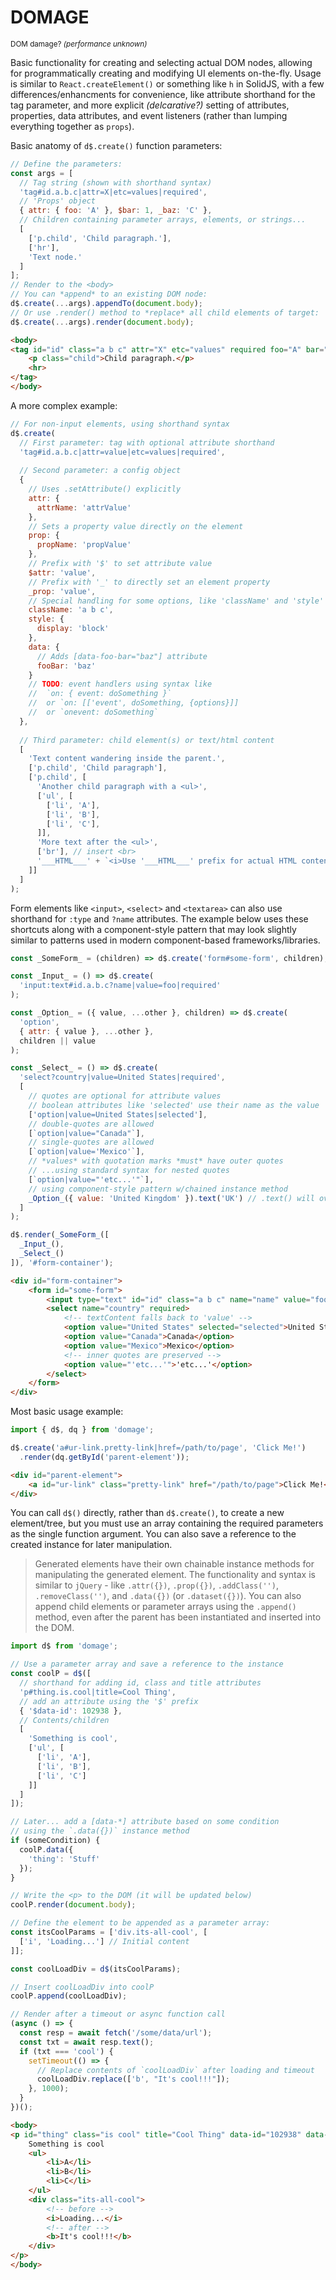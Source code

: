 # DOMAGE

<small>DOM damage? _(performance unknown)_</small>

Basic functionality for creating and selecting actual DOM nodes,
allowing for programmatically creating and modifying UI elements on-the-fly.
Usage is similar to `React.createElement()` or something like `h` in SolidJS, 
with a few differences/enhancments for convenience, like attribute shorthand for
the tag parameter, and more explicit _(delcarative?)_ setting of attributes, properties,
data attributes, and event listeners (rather than lumping everything together as `props`).

Basic anatomy of `d$.create()` function parameters:

```js
// Define the parameters:
const args = [
  // Tag string (shown with shorthand syntax)
  'tag#id.a.b.c|attr=X|etc=values|required',
  // 'Props' object
  { attr: { foo: 'A' }, $bar: 1, _baz: 'C' },
  // Children containing parameter arrays, elements, or strings...
  [
    ['p.child', 'Child paragraph.'], 
    ['hr'],
    'Text node.'
  ]
];
// Render to the <body> 
// You can *append* to an existing DOM node:
d$.create(...args).appendTo(document.body);
// Or use .render() method to *replace* all child elements of target:
d$.create(...args).render(document.body);
```

[//]: # (> Notice the nested arrays above. The outer array is the container for _all_ children)
[//]: # (> of the created element and each inner array item defines a separate child element)
[//]: # (> and/or text node _&#40;inserting an HTML string is possible using an object or special prefix&#41;_.)

```html
<body>
<tag id="id" class="a b c" attr="X" etc="values" required foo="A" bar="1">
    <p class="child">Child paragraph.</p>
    <hr>
</tag>
</body>
```

A more complex example:

```js
// For non-input elements, using shorthand syntax
d$.create(
  // First parameter: tag with optional attribute shorthand
  'tag#id.a.b.c|attr=value|etc=values|required',
  
  // Second parameter: a config object
  { 
    // Uses .setAttribute() explicitly
    attr: {
      attrName: 'attrValue'
    },
    // Sets a property value directly on the element
    prop: {
      propName: 'propValue'
    },
    // Prefix with '$' to set attribute value
    $attr: 'value', 
    // Prefix with '_' to directly set an element property
    _prop: 'value',
    // Special handling for some options, like 'className' and 'style'
    className: 'a b c',
    style: { 
      display: 'block'
    },
    data: {
      // Adds [data-foo-bar="baz"] attribute
      fooBar: 'baz'
    }
    // TODO: event handlers using syntax like
    //  `on: { event: doSomething }` 
    //  or `on: [['event', doSomething, {options}]]
    //  or `onevent: doSomething`
  },
  
  // Third parameter: child element(s) or text/html content
  [
    'Text content wandering inside the parent.',
    ['p.child', 'Child paragraph'],
    ['p.child', [
      'Another child paragraph with a <ul>',
      ['ul', [
        ['li', 'A'],
        ['li', 'B'],
        ['li', 'C'],
      ]],
      'More text after the <ul>',
      ['br'], // insert <br>
      '___HTML___' + `<i>Use '___HTML___' prefix for actual HTML content</i>`
    ]]
  ]
);
```

Form elements like `<input>`, `<select>` and `<textarea>` can also use 
shorthand for `:type` and `?name` attributes. The example below uses
these shortcuts along with a component-style pattern that may look
slightly similar to patterns used in modern component-based frameworks/libraries.

```js
const _SomeForm_ = (children) => d$.create('form#some-form', children);

const _Input_ = () => d$.create(
  'input:text#id.a.b.c?name|value=foo|required'
);

const _Option_ = ({ value, ...other }, children) => d$.create(
  'option',
  { attr: { value }, ...other },
  children || value
);

const _Select_ = () => d$.create(
  'select?country|value=United States|required',
  [
    // quotes are optional for attribute values
    // boolean attributes like 'selected' use their name as the value
    ['option|value=United States|selected'],
    // double-quotes are allowed
    [`option|value="Canada"`],
    // single-quotes are allowed
    [`option|value='Mexico'`],
    // *values* with quotation marks *must* have outer quotes 
    // ...using standard syntax for nested quotes
    [`option|value="'etc...'"`],
    // using component-style pattern w/chained instance method
    _Option_({ value: 'United Kingdom' }).text('UK') // .text() will overwrite textContent
  ]
);

d$.render(_SomeForm_([
  _Input_(),
  _Select_()
]), '#form-container');
```
```html
<div id="form-container">
    <form id="some-form">
        <input type="text" id="id" class="a b c" name="name" value="foo" required />
        <select name="country" required>
            <!-- textContent falls back to 'value' -->
            <option value="United States" selected="selected">United States</option>
            <option value="Canada">Canada</option>
            <option value="Mexico">Mexico</option>
            <!-- inner quotes are preserved -->
            <option value="'etc...'">'etc...'</option>
        </select>
    </form>
</div>
```

Most basic usage example:

```js
import { d$, dq } from 'domage';

d$.create('a#ur-link.pretty-link|href=/path/to/page', 'Click Me!')
  .render(dq.getById('parent-element'));
```
```html
<div id="parent-element">
    <a id="ur-link" class="pretty-link" href="/path/to/page">Click Me!</a>
</div>
```

You can call `d$()` directly, rather than `d$.create()`, to create a new element/tree, 
but you must use an array containing the required parameters as the single function 
argument. You can also save a reference to the created instance for later manipulation.

> Generated elements have their own chainable instance methods for manipulating
> the generated element. The functionality and syntax is similar to `jQuery` -
> like `.attr({})`, `.prop({})`, `.addClass('')`, `.removeClass('')`,
> and `.data({})` (or `.dataset({})`). You can also append child elements or
> parameter arrays using the `.append()` method, even after the parent has been 
> instantiated and inserted into the DOM.

```js
import d$ from 'domage';

// Use a parameter array and save a reference to the instance
const coolP = d$([
  // shorthand for adding id, class and title attributes
  'p#thing.is.cool|title=Cool Thing',
  // add an attribute using the '$' prefix
  { '$data-id': 102938 },
  // Contents/children
  [
    'Something is cool',
    ['ul', [
      ['li', 'A'],
      ['li', 'B'],
      ['li', 'C']
    ]]
  ]
]);

// Later... add a [data-*] attribute based on some condition
// using the `.data({})` instance method
if (someCondition) {
  coolP.data({
    'thing': 'Stuff'
  });
}

// Write the <p> to the DOM (it will be updated below)
coolP.render(document.body);

// Define the element to be appended as a parameter array:
const itsCoolParams = ['div.its-all-cool', [
  ['i', 'Loading...'] // Initial content
]];

const coolLoadDiv = d$(itsCoolParams);

// Insert coolLoadDiv into coolP
coolP.append(coolLoadDiv);

// Render after a timeout or async function call
(async () => {
  const resp = await fetch('/some/data/url');
  const txt = await resp.text();
  if (txt === 'cool') {
    setTimeout(() => {
      // Replace contents of `coolLoadDiv` after loading and timeout
      coolLoadDiv.replace(['b', "It's cool!!!"]);
    }, 1000);
  }
})();
```
```html
<body>
<p id="thing" class="is cool" title="Cool Thing" data-id="102938" data-thing="Stuff">
    Something is cool
    <ul>
        <li>A</li>
        <li>B</li>
        <li>C</li>
    </ul>
    <div class="its-all-cool">
        <!-- before -->
        <i>Loading...</i>
        <!-- after -->
        <b>It's cool!!!</b>
    </div>
</p>
</body>
```

